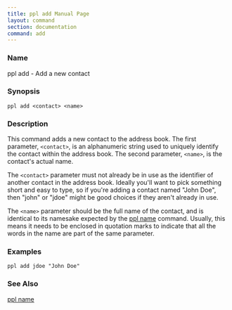 ```yaml
---
title: ppl add Manual Page
layout: command
section: documentation
command: add
---
```


### Name

ppl add - Add a new contact

### Synopsis

    ppl add <contact> <name>

### Description

This command adds a new contact to the address book. The first parameter,
`<contact>`, is an alphanumeric string used to uniquely identify the contact
within the address book. The second parameter, `<name>`, is the contact's actual
name.

The `<contact>` parameter must not already be in use as the identifier of
another contact in the address book. Ideally you'll want to pick something short
and easy to type, so if you're adding a contact named "John Doe", then "john" or
"jdoe" might be good choices if they aren't already in use.

The `<name>` parameter should be the full name of the contact, and is identical
to its namesake expected by the [ppl name](../name) command.  Usually, this
means it needs to be enclosed in quotation marks to indicate that all the words
in the name are part of the same parameter. 

### Examples

    ppl add jdoe "John Doe"

### See Also

[ppl name](../name)

